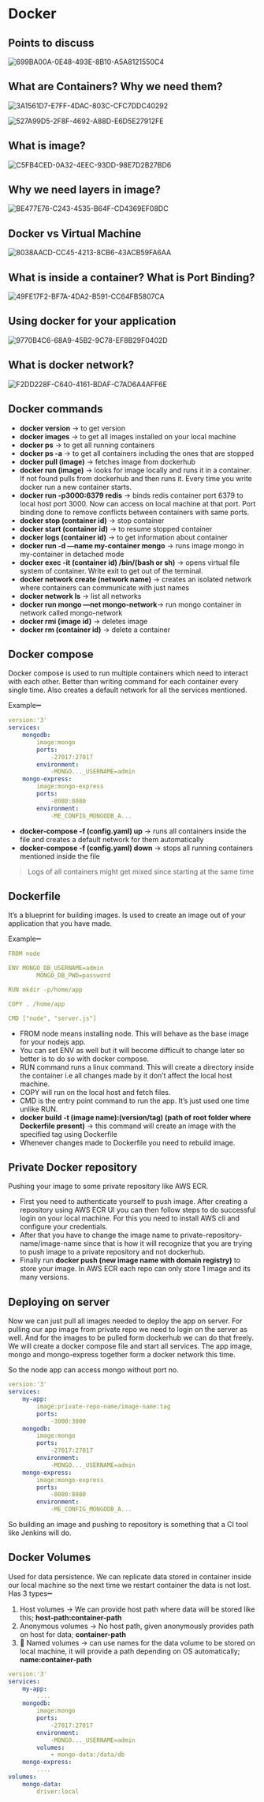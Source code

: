 # Docker

## Points to discuss

![699BA00A-0E48-493E-8B10-A5A8121550C4](https://user-images.githubusercontent.com/55504616/219960032-98fb6779-1331-4dd9-bf38-226044b42396.jpeg)

## What are Containers? Why we need them?

![3A1561D7-E7FF-4DAC-803C-CFC7DDC40292](https://user-images.githubusercontent.com/55504616/219960063-56d7cef1-165f-4034-a271-1882de61160e.png)

![527A99D5-2F8F-4692-A88D-E6D5E27912FE](https://user-images.githubusercontent.com/55504616/219960083-dcd277c4-028a-4a3a-bf9a-4a6d0d735d3c.jpeg)


## What is image?

![C5FB4CED-0A32-4EEC-93DD-98E7D2B27BD6](https://user-images.githubusercontent.com/55504616/219960115-f27e7d1a-c61d-4a35-bb20-dab4c6e155ac.jpeg)


## Why we need layers in image?

![BE477E76-C243-4535-B64F-CD4369EF08DC](https://user-images.githubusercontent.com/55504616/219960136-10629d55-4b5a-4d03-a259-1b67135b2c8a.jpeg)


## Docker vs Virtual Machine

![8038AACD-CC45-4213-8CB6-43ACB59FA6AA](https://user-images.githubusercontent.com/55504616/219960158-eef130d7-eb50-48b9-88c3-ce11752aaf2a.jpeg)


## What is inside a container? What is Port Binding?

![49FE17F2-BF7A-4DA2-B591-CC64FB5807CA](https://user-images.githubusercontent.com/55504616/219960191-9088e947-0031-4186-8a96-6057ac80219f.jpeg)


## Using docker for your application

![9770B4C6-68A9-45B2-9C78-EF8B29F0402D](https://user-images.githubusercontent.com/55504616/219960238-0719aeb4-ddab-4291-8532-e4a55ff24245.jpeg)


## What is docker network?

![F2DD228F-C640-4161-BDAF-C7AD6A4AFF6E](https://user-images.githubusercontent.com/55504616/219960266-3a3acd2c-b629-4266-a360-3ec8391d57a4.jpeg)


## Docker commands

- **docker version** → to get version
- **docker images** → to get all images installed on your local machine
- **docker ps** → to get all running containers
- **docker ps -a** → to get all containers including the ones that are stopped
- **docker pull (image)** → fetches image from dockerhub
- **docker run (image)** → looks for image locally and runs it in a container. If not found pulls from dockerhub and then runs it. Every time you write docker run a new container starts.
- **docker run -p3000:6379 redis** → binds redis container port 6379 to local host port 3000. Now can access on local machine at that port. Port binding done to remove conflicts between containers with same ports.
- **docker stop (container id)** → stop container
- **docker start (container id)** → to resume stopped container
- **docker logs (container id)** → to get information about container
- **docker run -d —name my-container mongo** → runs image mongo in my-container in detached mode
- **docker exec -it (container id) /bin/(bash or sh)** → opens virtual file system of container. Write exit to get out of the terminal.
- **docker network create (network name)** → creates an isolated network where containers can communicate with just names
- **docker network ls** → list all networks
- **docker run mongo —net mongo-network**→ run mongo container in network called mongo-network
- **docker rmi (image id)** → deletes image
- **docker rm (container id)** → delete a container

## Docker compose

Docker compose is used to run multiple containers which need to interact with each other. Better than writing command for each container every single time. Also creates a default network for all the services mentioned.

Example➖

```yaml
version:'3'
services:
	mongodb:
		image:mongo
		ports:
			-27017:27017
		environment:
			-MONGO..._USERNAME=admin
	mongo-express:
		image:mongo-express
		ports:
			-8080:8080
		environment:
			-ME_CONFIG_MONGODB_A...
```

- **docker-compose -f (config.yaml) up** → runs all containers inside the file and creates a default network for them automatically
- **docker-compose -f (config.yaml) down** → stops all running containers mentioned inside the file

> Logs of all containers might get mixed since starting at the same time
> 

## Dockerfile

It’s a blueprint for building images. Is used to create an image out of your application that you have made. 

Example➖

```yaml
FROM node

ENV MONGO_DB_USERNAME=admin
		MONGO_DB_PWD=password

RUN mkdir -p/home/app

COPY . /home/app

CMD ["node", "server.js"]
```

- FROM node means installing node. This will behave as the base image for your nodejs app.
- You can set ENV as well but it will become difficult to change later so better is to do so with docker compose.
- RUN command runs a linux command. This will create a directory inside the container i.e all changes made by it don’t affect the local host machine.
- COPY will run on the local host and fetch files.
- CMD is the entry point command to run the app. It’s just used one time unlike RUN.
- **docker build -t (image name):(version/tag) (path of root folder where Dockerfile present)** → this command will create an image with the specified tag using Dockerfile
- Whenever changes made to Dockerfile you need to rebuild image.

## Private Docker repository

Pushing your image to some private repository like AWS ECR.

- First you need to authenticate yourself to push image. After creating a repository using AWS ECR UI you can then follow steps to do successful login on your local machine. For this you need to install AWS cli and configure your credentials.
- After that you have to change the image name to private-repository-name/image-name since that is how it will recognize that you are trying to push image to a private repository and not dockerhub.
- Finally run **docker push (new image name with domain registry)** to store your image. In AWS ECR each repo can only store 1 image and its many versions.

## Deploying on server

Now we can just pull all images needed to deploy the app on server. For pulling our app image from private repo we need to login on the server as well. And for the images to be pulled form dockerhub we can do that freely. We will create a docker compose file and start all services. The app image, mongo and mongo-express together form a docker network this time. 

So the node app can access mongo without port no.

```yaml
version:'3'
services:
	my-app:
		image:private-repo-name/image-name:tag
		ports:
			-3000:3000
	mongodb:
		image:mongo
		ports:
			-27017:27017
		environment:
			-MONGO..._USERNAME=admin
	mongo-express:
		image:mongo-express
		ports:
			-8080:8080
		environment:
			-ME_CONFIG_MONGODB_A...
```

So building an image and pushing to repository is something that a CI tool like Jenkins will do. 

## Docker Volumes

Used for data persistence. We can replicate data stored in container inside our local machine so the next time we restart container the data is not lost. Has 3 types➖

1. Host volumes → We can provide host path where data will be stored like this; **host-path:container-path** 
2. Anonymous volumes → No host path, given anonymously provides path on host for data; **container-path**
3. 🌟 Named volumes → can use names for the data volume to be stored on local machine, it will provide a path depending on OS automatically; **name:container-path**

```yaml
version:'3'
services:
	my-app:
		....
	mongodb:
		image:mongo
		ports:
			-27017:27017
		environment:
			-MONGO..._USERNAME=admin
		volumes:
			- mongo-data:/data/db
	mongo-express:
		....
volumes:
	mongo-data:
		driver:local
```
